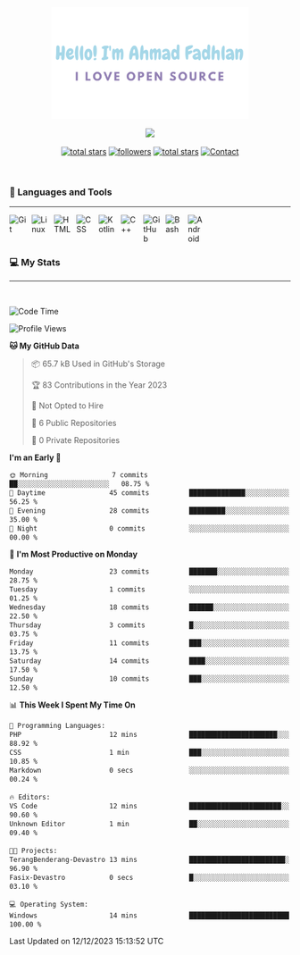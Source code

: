 <p align="center"><a href="https://github.com/dlanx19"><img height=200px alt="Hello, I'm Ahmad Fadhlan. I Love Open Source" src="img/banner.png" /></a></p>

<p align="center">
  <!-- Typing SVG by DenverCoder1 - https://github.com/DenverCoder1/readme-typing-svg -->
  <a href="https://github.com/DenverCoder1/readme-typing-svg">
    <img src="https://readme-typing-svg.demolab.com/?lines=Back-end%20web%20and%20app%20developer;Newbie%20Programmers;Always%20learning%20new%20things&font=Fira%20Code&center=true&width=440&height=45&color=ABC4AA&Center=true&pause=1000&size=22" /></a>
</p>

<p align="center">
  <a href="https://github.com/Choexo-Dev?tab=repositories&sort=stargazers">
    <img alt="total stars" title="Total stars on GitHub" src="https://custom-icon-badges.demolab.com/github/stars/Choexo-Dev?color=55960c&style=for-the-badge&labelColor=488207&logo=star"/></a>
  <a href="https://github.com/Choexo-Dev?tab=followers">
    <img alt="followers" title="Follow me on Github" src="https://custom-icon-badges.demolab.com/github/followers/Choexo-Dev?color=236ad3&labelColor=1155ba&style=for-the-badge&logo=person-add&label=Follow&logoColor=white"/></a>
  <a href="https://www.reddit.com/user/Choexo_Dev">
    <img alt="total stars" title="Total stars on GitHub" src="https://img.shields.io/badge/Reddit-FF4500?style=for-the-badge&logo=reddit&logoColor=white"/></a>
  <a href="https://t.me/choexo_dev">
    <img alt="Contact" title="Contact me on Telegram" src="https://img.shields.io/badge/Telegram-2CA5E0?style=for-the-badge&logo=telegram&logoColor=white"/></a>
</p>
<br>

### 🧰 Languages and Tools

---

<img align="left" alt="Git" width="30px" style="padding-right:10px;" src="https://cdn.jsdelivr.net/gh/devicons/devicon/icons/git/git-original.svg" />
<img align="left" alt="Linux" width="30px" style="padding-right:10px;" src="https://cdn.jsdelivr.net/gh/devicons/devicon/icons/linux/linux-original.svg" />
<img align="left" alt="HTML" width="30px" style="padding-right:10px;" src="https://cdn.jsdelivr.net/gh/devicons/devicon/icons/html5/html5-plain.svg" />
<img align="left" alt="CSS" width="30px" style="padding-right:10px;" src="https://cdn.jsdelivr.net/gh/devicons/devicon/icons/css3/css3-plain.svg" />
<img align="left" alt="Kotlin" width="30px" style="padding-right:10px;" src="https://cdn.jsdelivr.net/gh/devicons/devicon/icons/kotlin/kotlin-original.svg" />
<img align="left" alt="C++" width="30px" style="padding-right:10px;" src="https://cdn.jsdelivr.net/gh/devicons/devicon/icons/cplusplus/cplusplus-line.svg" />
<img align="left" alt="GitHub" width="30px" style="padding-right:10px;" src="https://cdn.jsdelivr.net/gh/devicons/devicon/icons/github/github-original.svg" />
<img align="left" alt="Bash" width="30px" style="padding-right:10px;" src="https://cdn.jsdelivr.net/gh/devicons/devicon/icons/bash/bash-original.svg" />
<img align="left" alt="Android" width="30px" style="padding-right:10px;" src="https://cdn.jsdelivr.net/gh/devicons/devicon/icons/android/android-plain.svg" />
<br>
<br>
<br>

### 💻 My Stats

---

<br>

<!--START_SECTION:waka-->
![Code Time](http://img.shields.io/badge/Code%20Time-132%20hrs%207%20mins-blue)

![Profile Views](http://img.shields.io/badge/Profile%20Views-4-blue)

**🐱 My GitHub Data** 

> 📦 65.7 kB Used in GitHub's Storage 
 > 
> 🏆 83 Contributions in the Year 2023
 > 
> 🚫 Not Opted to Hire
 > 
> 📜 6 Public Repositories 
 > 
> 🔑 0 Private Repositories 
 > 
**I'm an Early 🐤** 

```text
🌞 Morning                7 commits           ██░░░░░░░░░░░░░░░░░░░░░░░   08.75 % 
🌆 Daytime                45 commits          ██████████████░░░░░░░░░░░   56.25 % 
🌃 Evening                28 commits          █████████░░░░░░░░░░░░░░░░   35.00 % 
🌙 Night                  0 commits           ░░░░░░░░░░░░░░░░░░░░░░░░░   00.00 % 
```
📅 **I'm Most Productive on Monday** 

```text
Monday                   23 commits          ███████░░░░░░░░░░░░░░░░░░   28.75 % 
Tuesday                  1 commits           ░░░░░░░░░░░░░░░░░░░░░░░░░   01.25 % 
Wednesday                18 commits          ██████░░░░░░░░░░░░░░░░░░░   22.50 % 
Thursday                 3 commits           █░░░░░░░░░░░░░░░░░░░░░░░░   03.75 % 
Friday                   11 commits          ███░░░░░░░░░░░░░░░░░░░░░░   13.75 % 
Saturday                 14 commits          ████░░░░░░░░░░░░░░░░░░░░░   17.50 % 
Sunday                   10 commits          ███░░░░░░░░░░░░░░░░░░░░░░   12.50 % 
```


📊 **This Week I Spent My Time On** 

```text
💬 Programming Languages: 
PHP                      12 mins             ██████████████████████░░░   88.92 % 
CSS                      1 min               ███░░░░░░░░░░░░░░░░░░░░░░   10.85 % 
Markdown                 0 secs              ░░░░░░░░░░░░░░░░░░░░░░░░░   00.24 % 

🔥 Editors: 
VS Code                  12 mins             ███████████████████████░░   90.60 % 
Unknown Editor           1 min               ██░░░░░░░░░░░░░░░░░░░░░░░   09.40 % 

🐱‍💻 Projects: 
TerangBenderang-Devastro 13 mins             ████████████████████████░   96.90 % 
Fasix-Devastro           0 secs              █░░░░░░░░░░░░░░░░░░░░░░░░   03.10 % 

💻 Operating System: 
Windows                  14 mins             █████████████████████████   100.00 % 
```


 Last Updated on 12/12/2023 15:13:52 UTC
<!--END_SECTION:waka-->
